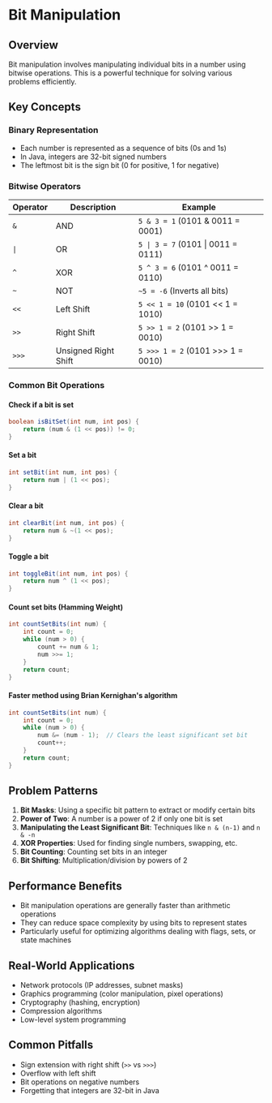 # Bit Manipulation

## Overview
Bit manipulation involves manipulating individual bits in a number using bitwise operations. This is a powerful technique for solving various problems efficiently.

## Key Concepts

### Binary Representation
- Each number is represented as a sequence of bits (0s and 1s)
- In Java, integers are 32-bit signed numbers
- The leftmost bit is the sign bit (0 for positive, 1 for negative)

### Bitwise Operators

| Operator | Description | Example |
|----------|-------------|---------|
| `&` | AND | `5 & 3 = 1` (0101 & 0011 = 0001) |
| `\|` | OR | `5 \| 3 = 7` (0101 \| 0011 = 0111) |
| `^` | XOR | `5 ^ 3 = 6` (0101 ^ 0011 = 0110) |
| `~` | NOT | `~5 = -6` (Inverts all bits) |
| `<<` | Left Shift | `5 << 1 = 10` (0101 << 1 = 1010) |
| `>>` | Right Shift | `5 >> 1 = 2` (0101 >> 1 = 0010) |
| `>>>` | Unsigned Right Shift | `5 >>> 1 = 2` (0101 >>> 1 = 0010) |

### Common Bit Operations

#### Check if a bit is set
```java
boolean isBitSet(int num, int pos) {
    return (num & (1 << pos)) != 0;
}
```

#### Set a bit
```java
int setBit(int num, int pos) {
    return num | (1 << pos);
}
```

#### Clear a bit
```java
int clearBit(int num, int pos) {
    return num & ~(1 << pos);
}
```

#### Toggle a bit
```java
int toggleBit(int num, int pos) {
    return num ^ (1 << pos);
}
```

#### Count set bits (Hamming Weight)
```java
int countSetBits(int num) {
    int count = 0;
    while (num > 0) {
        count += num & 1;
        num >>= 1;
    }
    return count;
}
```

#### Faster method using Brian Kernighan's algorithm
```java
int countSetBits(int num) {
    int count = 0;
    while (num > 0) {
        num &= (num - 1);  // Clears the least significant set bit
        count++;
    }
    return count;
}
```

## Problem Patterns

1. **Bit Masks**: Using a specific bit pattern to extract or modify certain bits
2. **Power of Two**: A number is a power of 2 if only one bit is set
3. **Manipulating the Least Significant Bit**: Techniques like `n & (n-1)` and `n & -n`
4. **XOR Properties**: Used for finding single numbers, swapping, etc.
5. **Bit Counting**: Counting set bits in an integer
6. **Bit Shifting**: Multiplication/division by powers of 2

## Performance Benefits

- Bit manipulation operations are generally faster than arithmetic operations
- They can reduce space complexity by using bits to represent states
- Particularly useful for optimizing algorithms dealing with flags, sets, or state machines

## Real-World Applications

- Network protocols (IP addresses, subnet masks)
- Graphics programming (color manipulation, pixel operations)
- Cryptography (hashing, encryption)
- Compression algorithms
- Low-level system programming

## Common Pitfalls

- Sign extension with right shift (`>>` vs `>>>`)
- Overflow with left shift
- Bit operations on negative numbers
- Forgetting that integers are 32-bit in Java
